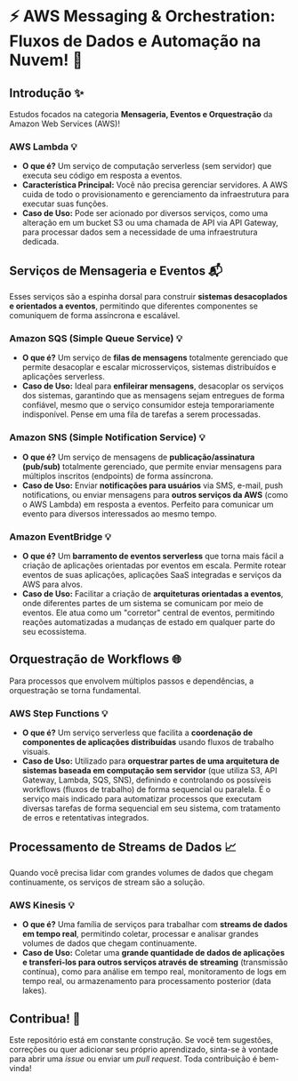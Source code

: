 # ⚡ AWS Messaging & Orchestration: Fluxos de Dados e Automação na Nuvem! 🚀


## Introdução ✨

Estudos focados na categoria **Mensageria, Eventos e Orquestração** da Amazon Web Services (AWS)! 

### AWS Lambda 💡

* **O que é?** Um serviço de computação serverless (sem servidor) que executa seu código em resposta a eventos.
* **Característica Principal:** Você não precisa gerenciar servidores. A AWS cuida de todo o provisionamento e gerenciamento da infraestrutura para executar suas funções.
* **Caso de Uso:** Pode ser acionado por diversos serviços, como uma alteração em um bucket S3 ou uma chamada de API via API Gateway, para processar dados sem a necessidade de uma infraestrutura dedicada.

## Serviços de Mensageria e Eventos 📬

Esses serviços são a espinha dorsal para construir **sistemas desacoplados e orientados a eventos**, permitindo que diferentes componentes se comuniquem de forma assíncrona e escalável.

### Amazon SQS (Simple Queue Service) 💡

* **O que é?** Um serviço de **filas de mensagens** totalmente gerenciado que permite desacoplar e escalar microsserviços, sistemas distribuídos e aplicações serverless.
* **Caso de Uso:** Ideal para **enfileirar mensagens**, desacoplar os serviços dos sistemas, garantindo que as mensagens sejam entregues de forma confiável, mesmo que o serviço consumidor esteja temporariamente indisponível. Pense em uma fila de tarefas a serem processadas.

### Amazon SNS (Simple Notification Service) 💡

* **O que é?** Um serviço de mensagens de **publicação/assinatura (pub/sub)** totalmente gerenciado, que permite enviar mensagens para múltiplos inscritos (endpoints) de forma assíncrona.
* **Caso de Uso:** Enviar **notificações para usuários** via SMS, e-mail, push notifications, ou enviar mensagens para **outros serviços da AWS** (como o AWS Lambda) em resposta a eventos. Perfeito para comunicar um evento para diversos interessados ao mesmo tempo.

### Amazon EventBridge 💡

* **O que é?** Um **barramento de eventos serverless** que torna mais fácil a criação de aplicações orientadas por eventos em escala. Permite rotear eventos de suas aplicações, aplicações SaaS integradas e serviços da AWS para alvos.
* **Caso de Uso:** Facilitar a criação de **arquiteturas orientadas a eventos**, onde diferentes partes de um sistema se comunicam por meio de eventos. Ele atua como um "corretor" central de eventos, permitindo reações automatizadas a mudanças de estado em qualquer parte do seu ecossistema.

## Orquestração de Workflows 🌐

Para processos que envolvem múltiplos passos e dependências, a orquestração se torna fundamental.

### AWS Step Functions 💡

* **O que é?** Um serviço serverless que facilita a **coordenação de componentes de aplicações distribuídas** usando fluxos de trabalho visuais.
* **Caso de Uso:** Utilizado para **orquestrar partes de uma arquitetura de sistemas baseada em computação sem servidor** (que utiliza S3, API Gateway, Lambda, SQS, SNS), definindo e controlando os possíveis workflows (fluxos de trabalho) de forma sequencial ou paralela. É o serviço mais indicado para automatizar processos que executam diversas tarefas de forma sequencial em seu sistema, com tratamento de erros e retentativas integrados.


## Processamento de Streams de Dados 📈

Quando você precisa lidar com grandes volumes de dados que chegam continuamente, os serviços de stream são a solução.

### AWS Kinesis 💡

* **O que é?** Uma família de serviços para trabalhar com **streams de dados em tempo real**, permitindo coletar, processar e analisar grandes volumes de dados que chegam continuamente.
* **Caso de Uso:** Coletar uma **grande quantidade de dados de aplicações e transferi-los para outros serviços através de streaming** (transmissão contínua), como para análise em tempo real, monitoramento de logs em tempo real, ou armazenamento para processamento posterior (data lakes).


## Contribua! 🤝

Este repositório está em constante construção. Se você tem sugestões, correções ou quer adicionar seu próprio aprendizado, sinta-se à vontade para abrir uma *issue* ou enviar um *pull request*. Toda contribuição é bem-vinda!

